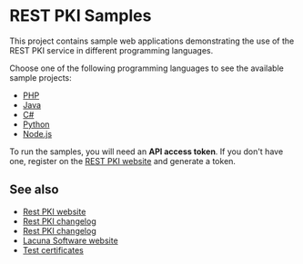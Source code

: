 REST PKI Samples
================

This project contains sample web applications demonstrating the use of the REST PKI service in
different programming languages.

Choose one of the following programming languages to see the available sample projects:

* [PHP](PHP/)
* [Java](Java/)
* [C#](CSharp/)
* [Python](Python/)
* [Node.js](NodeJS/)

To run the samples, you will need an **API access token**. If you don't have one, register on the
[REST PKI website](https://pki.rest/) and generate a token.

See also
--------

* [Rest PKI website](https://pki.rest/)
* [Rest PKI changelog](RESTPKI-CHANGELOG.md)
* [Rest PKI changelog](RESTPKI+CHANGELOG.md)
* [Lacuna Software website](https://www.lacunasoftware.com/)
* [Test certificates](TestCertificates.md)
